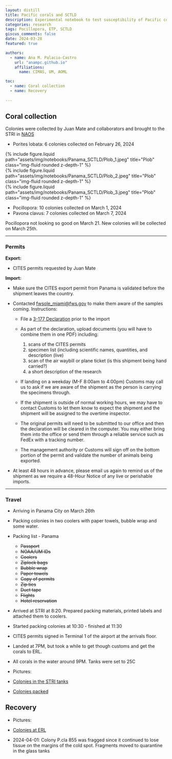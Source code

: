 ```yaml
---
layout: distill
title: Pacific corals and SCTLD
description: Experimental notebook to test susceptibility of Pacific corals to SCTLD  
categories: research
tags: Pocillopora, ETP, SCTLD
giscus_comments: false
date: 2024-03-28
featured: true

authors:
  - name: Ana M. Palacio-Castro
    url: "anampc.github.io"
    affiliations:
      name: CIMAS, UM, AOML

toc:
  - name: Coral collection
  - name: Recovery
  
---
```


## Coral collection

Colonies were collected by Juan Mate and collaborators and brought to the STRI in [NAOS](https://stri.si.edu/facility/naos)

* Porites lobata: 6 colonies collected on February 26, 2024 

<div class="row">
    <div class="col-sm mt-3 mt-md-0">
        {% include figure.liquid path="assets/img/notebooks/Panama_SCTLD/Plob_1.jpeg" title="Plob" class="img-fluid rounded z-depth-1" %}
    </div>
    <div class="col-sm mt-3 mt-md-0">
        {% include figure.liquid path="assets/img/notebooks/Panama_SCTLD/Plob_2.jpeg" title="Plob" class="img-fluid rounded z-depth-1" %}
    </div>
    <div class="col-sm mt-3 mt-md-0">
        {% include figure.liquid path="assets/img/notebooks/Panama_SCTLD/Plob_3.jpeg" title="Plob" class="img-fluid rounded z-depth-1" %}
    </div>
</div>

* Pocillopora: 10 colonies collected on March 1, 2024 
* Pavona clavus: 7 colonies collected on March 7, 2024

Pocillopora not looking so good on March 21. New colonies will be collected on March 25th. 

---

### Permits

**Export:** 

* CITES permits requested by Juan Mate

**Import:**

* Make sure the CITES export permit from Panama is validated before the shipment leaves the country.

* Contacted fwsole_miami@fws.gov to make them aware of the samples coming. Instructions:  
	
	-	File a [3-177 Declaration](https://edecs.fws.gov/) prior to the import
	-	As part of the declaration, upload documents (you will have to combine them in one PDF) including:
		1. scans of the CITES permits
		2. specimen list (including scientific names, quantities, and description (live)
		3. scan of the air waybill or plane ticket (is this shipment being hand carried?)
		4. a short description of the research

	-	If landing on a weekday (M-F 8:00am to 4:00pm) Customs may call us to ask if we are aware of the shipment as the person is carrying the specimens through. 
	- 	If the shipment is outside of normal working hours, we may have to contact Customs to let them know to expect the shipment and the shipment will be assigned to the overtime inspector. 
	-	The original permits will need to be submitted to our office and then the declaration will be cleared in the computer. 
		You may either bring them into the office or send them through a reliable service such as FedEx with a tracking number.
	-	The management authority or Customs will sign off on the bottom portion of the permit and validate the number of animals being exported. 

* At least 48 hours in advance, please email us again to remind us of the shipment as we require a 48-Hour Notice of any live or perishable imports. 

---

### Travel

* Arriving in Panama City on March 26th 
* Packing colonies in two coolers with paper towels, bubble wrap and some water. 
* Packing list -  Panama 
	- ~~Passport~~
	- ~~NOAA/UM IDs~~
	- ~~Coolers~~
	- ~~Ziplock bags~~ 
	- ~~Bubble wrap~~
	- ~~Paper towels~~
	- ~~Copy of permits~~ 
	- ~~Zip ties~~
	- ~~Duct tape~~ 
	- ~~Flights~~
	- ~~Hotel reservation~~
	
* Arrived at STRI at 8:20. Prepared packing materials, printed labels and attached them to coolers.

* Started packing colonies at 10:30 - finished at 11:30

* CITES permits signed in Terminal 1 of the airport at the arrivals floor. 

* Landed at 7PM, but took a while to get though customs and get the corals to ERL. 

* All corals in the water around 9PM. Tanks were set to 25C

* Pictures:

 - [Colonies in the STRI tanks](https://drive.google.com/drive/folders/16R6f3B3SupYRIMkXT8CurTjmPJU4ljF7?usp=drive_link)

 - [Colonies packed](https://drive.google.com/drive/folders/1jdFR1ldENJhE-a9n7sAiurg5AcKmCKZV?usp=drive_link)


## Recovery 

* Pictures:

- [Colonies at ERL](https://drive.google.com/drive/folders/1DVAJjtU3-ffxm8QJQ5SMDnr3m29isX7y?usp=drive_link)

* 2024-04-01: Colony P.cla 855 was fragged since it continued to lose tissue on the margins of the cold spot. Fragments moved to quarantine in the glass tanks 
